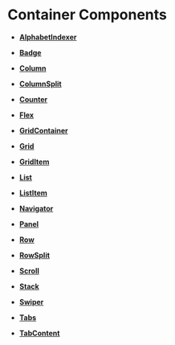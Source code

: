 # Container Components<a name="EN-US_TOPIC_0000001111421410"></a>

-   **[AlphabetIndexer](ts-container-alphabet-indexer.md)**  

-   **[Badge](ts-container-badge.md)**  

-   **[Column](ts-container-column.md)**  

-   **[ColumnSplit](ts-container-columnsplit.md)**  

-   **[Counter](ts-container-counter.md)**  

-   **[Flex](ts-container-flex.md)**  

-   **[GridContainer](ts-container-gridcontainer.md)**  

-   **[Grid](ts-container-grid.md)**  

-   **[GridItem](ts-container-griditem.md)**  

-   **[List](ts-container-list.md)**  

-   **[ListItem](ts-container-listitem.md)**  

-   **[Navigator](ts-container-navigator.md)**  

-   **[Panel](ts-container-panel.md)**  

-   **[Row](ts-container-row.md)**  

-   **[RowSplit](ts-container-rowsplit.md)**  

-   **[Scroll](ts-container-scroll.md)**  

-   **[Stack](ts-container-stack.md)**  

-   **[Swiper](ts-container-swiper.md)**  

-   **[Tabs](ts-container-tabs.md)**  

-   **[TabContent](ts-container-tabcontent.md)**  


